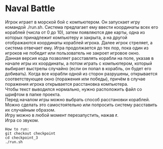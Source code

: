 # Naval Battle

Игрок играет в морской бой с компьютером. Он запускает игру командой ./run.sh. Система предлагает ему  ввести координаты всех его кораблей (числа от 0 до 10), затем появляются две карты, одна из которых  принадлежит компьютеру и закрыта, а на другой отображаются координаты кораблей игрока. Далее игрок  стреляет, а система отвечает ему. Игра продолжается до тех пор, пока один из игроков не победит или  пользователь не закроет игровое окно.  
Данная версия кода позволяет расставлять корабли на поле, указав в начале игры их координаты, а потом  играть с компьютером, который выбирает выстрелы случайно (если он попал в корабль, он будет его  добивать). Когда все корабли одной из сторон разрушены, открывается соответствующее окно (поражения или  победы), причём в случае поражения игрока открывается расстановка компьютера.  
Чтобы текст выводился нормально, нужно расположить файл со шрифтом в папке проекта.  
Перед началом игры можно выбрать способ расстановки кораблей. Можно сделать это самостоятельно или  попросить систему расставить их случайным образом.  
Игру можно в любой момент перезапустить, нажав **r**.  
Игра со звуком.  


```
How to run:
git checkout checkpoint
cd checkpoint_3  
./run.sh   

```


